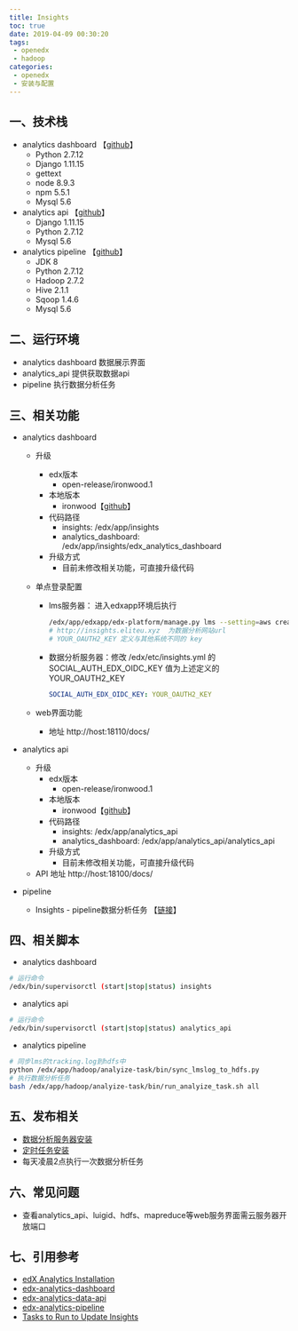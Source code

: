 ```yaml
---
title: Insights
toc: true
date: 2019-04-09 00:30:20
tags:
 - openedx
 - hadoop
categories:
 - openedx
 - 安装与配置
---
```


## 一、技术栈

- analytics dashboard 【[github](https://github.com/edx/edx-analytics-dashboard)】
  - Python 2.7.12
  - Django 1.11.15
  - gettext
  - node 8.9.3
  - npm 5.5.1
  - Mysql 5.6
- analytics api 【[github](https://github.com/edx/edx-analytics-data-api)】
  - Django 1.11.15
  - Python 2.7.12
  - Mysql 5.6
- analytics pipeline 【[github](https://github.com/edx/edx-analytics-pipeline)】
  - JDK 8
  - Python 2.7.12
  - Hadoop 2.7.2
  - Hive 2.1.1
  - Sqoop 1.4.6
  - Mysql 5.6

## 二、运行环境

- analytics dashboard 数据展示界面
- analytics_api 提供获取数据api
- pipeline 执行数据分析任务

## 三、相关功能

- analytics dashboard
  - 升级
    - edx版本
      - open-release/ironwood.1
    - 本地版本
      - ironwood【[github](https://github.com/zyingli/edx-analytics-dashboard/tree/ironwood)】
    - 代码路径
      - insights: /edx/app/insights
      - analytics_dashboard: /edx/app/insights/edx_analytics_dashboard 
    - 升级方式
      - 目前未修改相关功能，可直接升级代码
  - 单点登录配置
    - lms服务器： 进入edxapp环境后执行
      ```bash
      /edx/app/edxapp/edx-platform/manage.py lms --setting=aws create_oauth2_client http://insights.eliteu.xyz http://insights.eliteu.xyz/complete/edx-oidc/ confidential --client_name insights --client_id YOUR_OAUTH2_KEY --client_secret secret --trusted
      # http://insights.eliteu.xyz  为数据分析网站url
      # YOUR_OAUTH2_KEY 定义与其他系统不同的 key
      ```
    - 数据分析服务器：修改 /edx/etc/insights.yml 的 SOCIAL_AUTH_EDX_OIDC_KEY 值为上述定义的 YOUR_OAUTH2_KEY
      ```yaml
      SOCIAL_AUTH_EDX_OIDC_KEY: YOUR_OAUTH2_KEY 
      ```

  - web界面功能
    - 地址 http://host:18110/docs/

- analytics api 
  - 升级
    - edx版本
      - open-release/ironwood.1
    - 本地版本
      - ironwood【[github](https://github.com/zyingli/edx-analytics-data-api/tree/ironwood)】
    - 代码路径
      - insights: /edx/app/analytics_api
      - analytics_dashboard: /edx/app/analytics_api/analytics_api
    - 升级方式
      - 目前未修改相关功能，可直接升级代码
  - API 地址 http://host:18100/docs/

- pipeline
  - Insights - pipeline数据分析任务 【[链接](http://pms.elitemc.cn/index.php?m=doc&f=view&docID=233)】

## 四、相关脚本

- analytics dashboard
```bash
# 运行命令
/edx/bin/supervisorctl (start|stop|status) insights
```
- analytics api 
```bash
# 运行命令
/edx/bin/supervisorctl (start|stop|status) analytics_api
```
- analytics pipeline
```bash
# 同步lms的tracking.log到hdfs中
python /edx/app/hadoop/analyize-task/bin/sync_lmslog_to_hdfs.py
# 执行数据分析任务
bash /edx/app/hadoop/analyize-task/bin/run_analyize_task.sh all
```

## 五、发布相关

- [数据分析服务器安装](http://pms.elitemc.cn/index.php?m=doc&f=view&docID=126)
- [定时任务安装](http://pms.elitemc.cn/index.php?m=doc&f=view&docID=196)
- 每天凌晨2点执行一次数据分析任务

## 六、常见问题

- 查看analytics_api、luigid、hdfs、mapreduce等web服务界面需云服务器开放端口

## 七、引用参考

- [edX Analytics Installation](https://openedx.atlassian.net/wiki/spaces/OpenOPS/pages/43385371/edX+Analytics+Installation)
- [edx-analytics-dashboard](https://github.com/edx/edx-analytics-dashboard)
- [edx-analytics-data-api](https://github.com/edx/edx-analytics-data-api)
- [edx-analytics-pipeline](https://github.com/edx/edx-analytics-pipeline)
- [Tasks to Run to Update Insights](https://edx-analytics-pipeline-reference.readthedocs.io/en/latest/running_tasks.html  )